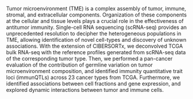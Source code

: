 Tumor microenvironment (TME) is a complex assembly of tumor, immune, stromal, and extracellular components. Organization of these components at the cellular and tissue levels plays a crucial role in the effectiveness of antitumor immunity. Single-cell RNA sequencing (scRNA-seq) provides an unprecedented resolution to decipher the heterogeneous populations in TME, allowing identification of novel cell-types and discovery of unknown associations. With the extension of CIBERSORTx, we deconvolved TCGA bulk RNA-seq with the reference profiles generated from scRNA-seq data of the corresponding tumor type. Then, we performed a pan-cancer evaluation of the contribution of germline variation on tumor microenvironment composition, and identified immunity quantitative trait loci (immunQTLs) across 23 cancer types from TCGA. Furthermore, we identified associations between cell fractions and gene expression, and explored dynamic interactions between tumor and immune cells. 

